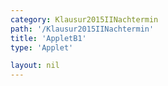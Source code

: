 ```yaml
---
category: Klausur2015IINachtermin
path: '/Klausur2015IINachtermin'
title: 'AppletB1'
type: 'Applet'

layout: nil
---
```

<link type="text/css" href="https://cdnjs.cloudflare.com/ajax/libs/jsxgraph/0.99.6/jsxgraph.css"><link rel="stylesheet" type="text/css" href="//cdnjs.cloudflare.com/ajax/libs/jsxgraph/0.99.7/jsxgraph.css" />
<div id="50151" class="jxgbox" style="width:500px; height:500px">
<script type="text/javascript">
    (function() {
	var board = JXG.JSXGraph.initBoard('50151', {
                boundingbox: [-15, 15, 15, -15],
                axis: true
                
            });
              
var A = board.create('point', [0,0], {fixed:true});
var B = board.create('point', [10,0], {fixed:true});
var C = board.create('point', [10,8], {fixed:true});

var DBcp = board.create('point', [10,14], {visible:false});
var DAcp = board.create('point', [0,6], {visible:false});
var DAc = board.create('circle', [A, DAcp], {visible:false});
var DBc = board.create('circle', [B, DBcp], {visible:false});

var D = board.create('intersection', [DBc, DAc], {name:'D'});

var AB = board.create('line', [A, B], {straightFirst:false, straightLast:false});
var AD = board.create('line', [A, D], {straightFirst:false, straightLast:false});
var CD = board.create('line', [C, D], {straightFirst:false, straightLast:false});
var CB = board.create('line', [C, B], {straightFirst:false, straightLast:false});
var DB = board.create('line', [D, B], {straightFirst:false, straightLast:false});

var AFcp = board.create('point', [3.712,0], {visible:false});
var AFc = board.create('circle', [A,AFcp], {strokecolor:'yellow'});

var F = board.create('intersection', [AFc, AD], {name:'F'});
var G = board.create('intersection', [AFc, DB], {name:'G'});
var AFa = board.create('arc', [A, G, F], {strokecolor:'black'})

var FB = board.create('line', [F, B], {straightFirst:false, straightLast:false});

var H = board.create('glider', [5,2,DB], {color:'green'});

var CH = board.create('line', [C, H], {straightFirst:false, straightLast:false, color:'green'});
})()
  </script>
  </div>
